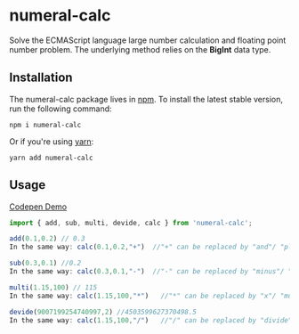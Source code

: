 # numeral-calc

Solve the ECMAScript language large number calculation and floating point number problem.
The underlying method relies on the **BigInt** data type.

<!-- [![Build Status](https://travis-ci.com/NickLJudy/numeral-calc.svg?branch=main)](https://travis-ci.com/NickLJudy/numeral-calc) -->
## Installation

The numeral-calc package lives in [npm](https://www.npmjs.com/get-npm). To install the latest stable version, run the following command:

```shell
npm i numeral-calc
```

Or if you're using [yarn](https://classic.yarnpkg.com/en/docs/install/):

```shell
yarn add numeral-calc
```
## Usage

[Codepen Demo](https://codepen.io/nickljudy/pen/XWRyQbq)


```js
import { add, sub, multi, devide, calc } from 'numeral-calc';

add(0.1,0.2) // 0.3
In the same way: calc(0.1,0.2,"+")  //"+" can be replaced by "and"/ "plus"/ "add"

sub(0.3,0.1) //0.2
In the same way: calc(0.3,0.1,"-")  //"-" can be replaced by "minus"/ "sub"/ "subtract"

multi(1.15,100) // 115
In the same way: calc(1.15,100,"*")   //"*" can be replaced by "x"/ "multi"/ "multiply"

devide(9007199254740997,2) //4503599627370498.5
In the same way: calc(1.15,100,"/")   //"/" can be replaced by "divide"

```